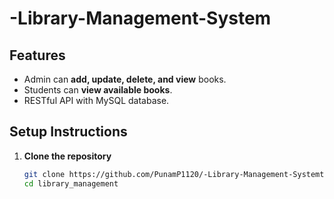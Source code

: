 # -Library-Management-System
## Features
- Admin can **add, update, delete, and view** books.
- Students can **view available books**.
- RESTful API with MySQL database.

## Setup Instructions

1. **Clone the repository**
   ```bash
   git clone https://github.com/PunamP1120/-Library-Management-Systemt.git
   cd library_management
